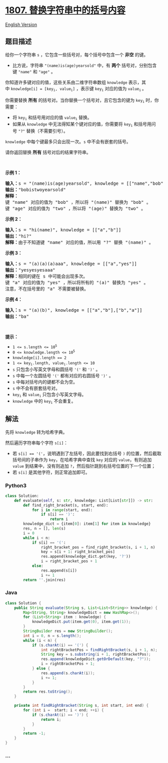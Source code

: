 # [1807. 替换字符串中的括号内容](https://leetcode-cn.com/problems/evaluate-the-bracket-pairs-of-a-string)

[English Version](https://github.com/yanglr/leetcode-ac/blob/master/assets/1800-1899/1807.Evaluate%20the%20Bracket%20Pairs%20of%20a%20String/README_EN.md)

## 题目描述

<!-- 这里写题目描述 -->

<p>给你一个字符串 <code>s</code> ，它包含一些括号对，每个括号中包含一个 <strong>非空</strong> 的键。</p>

<ul>
	<li>比方说，字符串 <code>"(name)is(age)yearsold"</code> 中，有 <strong>两个</strong> 括号对，分别包含键 <code>"name"</code> 和 <code>"age"</code> 。</li>
</ul>

<p>你知道许多键对应的值，这些关系由二维字符串数组 <code>knowledge</code> 表示，其中 <code>knowledge[i] = [key<sub>i</sub>, value<sub>i</sub>]</code> ，表示键 <code>key<sub>i</sub></code> 对应的值为 <code>value<sub>i</sub></code><sub> </sub>。</p>

<p>你需要替换 <strong>所有</strong> 的括号对。当你替换一个括号对，且它包含的键为 <code>key<sub>i</sub></code> 时，你需要：</p>

<ul>
	<li>将 <code>key<sub>i</sub></code> 和括号用对应的值 <code>value<sub>i</sub></code> 替换。</li>
	<li>如果从 <code>knowledge</code> 中无法得知某个键对应的值，你需要将 <code>key<sub>i</sub></code> 和括号用问号 <code>"?"</code> 替换（不需要引号）。</li>
</ul>

<p><code>knowledge</code> 中每个键最多只会出现一次。<code>s</code> 中不会有嵌套的括号。</p>

<p>请你返回替换 <strong>所有</strong> 括号对后的结果字符串。</p>

<p> </p>

<p><strong>示例 1：</strong></p>

<pre><b>输入：</b>s = "(name)is(age)yearsold", knowledge = [["name","bob"],["age","two"]]
<b>输出：</b>"bobistwoyearsold"
<strong>解释：</strong>
键 "name" 对应的值为 "bob" ，所以将 "(name)" 替换为 "bob" 。
键 "age" 对应的值为 "two" ，所以将 "(age)" 替换为 "two" 。
</pre>

<p><strong>示例 2：</strong></p>

<pre><b>输入：</b>s = "hi(name)", knowledge = [["a","b"]]
<b>输出：</b>"hi?"
<b>解释：</b>由于不知道键 "name" 对应的值，所以用 "?" 替换 "(name)" 。
</pre>

<p><strong>示例 3：</strong></p>

<pre><b>输入：</b>s = "(a)(a)(a)aaa", knowledge = [["a","yes"]]
<b>输出：</b>"yesyesyesaaa"
<b>解释：</b>相同的键在 s 中可能会出现多次。
键 "a" 对应的值为 "yes" ，所以将所有的 "(a)" 替换为 "yes" 。
注意，不在括号里的 "a" 不需要被替换。
</pre>

<p><strong>示例 4：</strong></p>

<pre><b>输入：</b>s = "(a)(b)", knowledge = [["a","b"],["b","a"]]
<b>输出：</b>"ba"</pre>

<p> </p>

<p><strong>提示：</strong></p>

<ul>
	<li><code>1 &lt;= s.length &lt;= 10<sup>5</sup></code></li>
	<li><code>0 &lt;= knowledge.length &lt;= 10<sup>5</sup></code></li>
	<li><code>knowledge[i].length == 2</code></li>
	<li><code>1 &lt;= key<sub>i</sub>.length, value<sub>i</sub>.length &lt;= 10</code></li>
	<li><code>s</code> 只包含小写英文字母和圆括号 <code>'('</code> 和 <code>')'</code> 。</li>
	<li><code>s</code> 中每一个左圆括号 <code>'('</code> 都有对应的右圆括号 <code>')'</code> 。</li>
	<li><code>s</code> 中每对括号内的键都不会为空。</li>
	<li><code>s</code> 中不会有嵌套括号对。</li>
	<li><code>key<sub>i</sub></code> 和 <code>value<sub>i</sub></code> 只包含小写英文字母。</li>
	<li><code>knowledge</code> 中的 <code>key<sub>i</sub></code> 不会重复。</li>
</ul>

## 解法

<!-- 这里可写通用的实现逻辑 -->

先将 `knowledge` 转为哈希字典。

然后遍历字符串每个字符 `s[i]`：

- 若 `s[i] == '('`，说明遇到了左括号，因此要找到右括号 `)` 的位置，然后截取括号间的子串作为 `key`，在哈希字典中查找 `key` 对应的 `value`，有则追加 `value` 到结果中，没有则追加 `?`，然后指针跳到右括号位置的下一个位置；
- 若 `s[i]` 是其他字符，则正常追加即可。

<!-- tabs:start -->

### **Python3**

<!-- 这里可写当前语言的特殊实现逻辑 -->

```python
class Solution:
    def evaluate(self, s: str, knowledge: List[List[str]]) -> str:
        def find_right_bracket(s, start, end):
            for i in range(start, end):
                if s[i] == ')':
                    return i
        knowledge_dict = {item[0]: item[1] for item in knowledge}
        res, n = [], len(s)
        i = 0
        while i < n:
            if s[i] == '(':
                right_bracket_pos = find_right_bracket(s, i + 1, n)
                key = s[i + 1: right_bracket_pos]
                res.append(knowledge_dict.get(key, '?'))
                i = right_bracket_pos + 1
            else:
                res.append(s[i])
                i += 1
        return ''.join(res)
```

### **Java**

<!-- 这里可写当前语言的特殊实现逻辑 -->

```java
class Solution {
    public String evaluate(String s, List<List<String>> knowledge) {
        Map<String, String> knowledgeDict = new HashMap<>();
        for (List<String> item : knowledge) {
            knowledgeDict.put(item.get(0), item.get(1));
        }
        StringBuilder res = new StringBuilder();
        int i = 0, n = s.length();
        while (i < n) {
            if (s.charAt(i) == '(') {
                int rightBracketPos = findRightBracket(s, i + 1, n);
                String key = s.substring(i + 1, rightBracketPos);
                res.append(knowledgeDict.getOrDefault(key, "?"));
                i = rightBracketPos + 1;
            } else {
                res.append(s.charAt(i));
                i += 1;
            }
        }
        return res.toString();
    }

    private int findRightBracket(String s, int start, int end) {
        for (int i =  start; i < end; ++i) {
            if (s.charAt(i) == ')') {
                return i;
            }
        }
        return -1;
    }
}
```

### **...**

```

```

<!-- tabs:end -->
